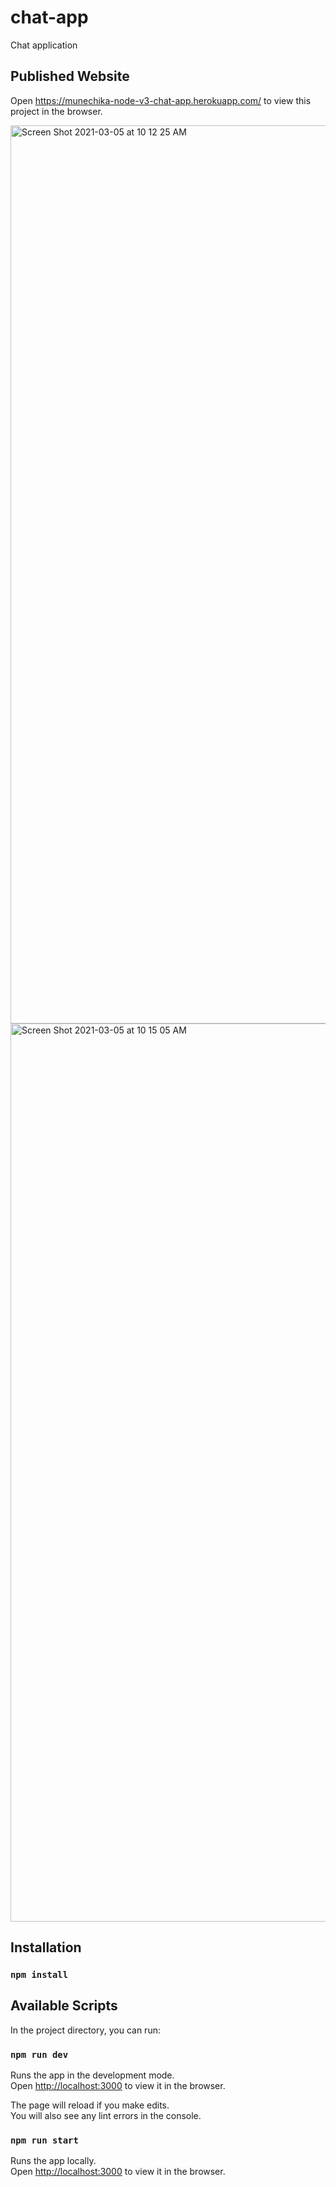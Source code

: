 # chat-app
Chat application

## Published Website
Open https://munechika-node-v3-chat-app.herokuapp.com/ to view this project in the browser.

<img width="1437" alt="Screen Shot 2021-03-05 at 10 12 25 AM" src="https://user-images.githubusercontent.com/27690333/110134731-b8dfa700-7d9b-11eb-8b35-a88669ca40ed.png">

<img width="1437" alt="Screen Shot 2021-03-05 at 10 15 05 AM" src="https://user-images.githubusercontent.com/27690333/110134713-b4b38980-7d9b-11eb-8057-af2f6a672661.png">

## Installation

### `npm install`

## Available Scripts

In the project directory, you can run:

### `npm run dev`

Runs the app in the development mode.<br />
Open [http://localhost:3000](http://localhost:3000) to view it in the browser.

The page will reload if you make edits.<br />
You will also see any lint errors in the console.

### `npm run start`

Runs the app locally.<br />
Open [http://localhost:3000](http://localhost:3000) to view it in the browser.
